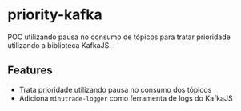 # priority-kafka

POC utilizando pausa no consumo de tópicos para tratar prioridade utilizando a biblioteca KafkaJS.

## Features

- Trata prioridade utilizando pausa no consumo dos tópicos
- Adiciona `minutrade-logger` como ferramenta de logs do KafkaJS